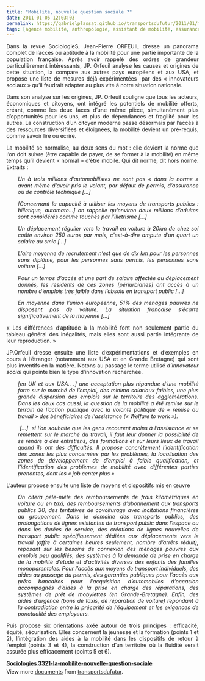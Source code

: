 ```yaml
---
title: "Mobilité, nouvelle question sociale ?"
date: 2011-01-05 12:03:03
permalink: https://gabrielplassat.github.io/transportsdufutur/2011/01/mobilite-nouvelle-question-sociale.html
tags: [agence mobilité, anthropologie, assistant de mobilité, assurance, citoyen, collectivité, commuter, covoiturage, maison de la mobilité, Précarité]
---
```


<p style="text-align: justify">Dans la revue SociologieS, Jean-Pierre ORFEUIL dresse un panorama complet de l’accès ou aptitude à la mobilité pour une partie importante de la population française. Après avoir rappelé des ordres de grandeur particulièrement intéressants, JP. Orfeuil analyse les causes et origines de cette situation, la compare aux autres pays européens et aux USA, et propose une liste de mesures déjà expérimentées  par des « innovateurs sociaux » qu’il faudrait adapter au plus vite à notre situation nationale.</p> <p style="text-align: justify">Dans son analyse sur les origines, JP. Orfeuil souligne que tous les acteurs, économiques et citoyens, ont intégré les potentiels de mobilité offerts, créant, comme les deux faces d’une même pièce, simultanément plus d’opportunités pour les uns, et plus de dépendances et fragilité pour les autres. La construction d’un citoyen moderne passe désormais par l’accès à des ressources diversifiées et éloignées, la mobilité devient un pré-requis, comme savoir lire ou écrire. </p>  <!--more-->   <p style="text-align: justify">La mobilité se normalise, au deux sens du mot : elle devient la norme que l’on doit suivre (être capable de payer, de se former à la mobilité) en même temps qu’il devient « normal » d’être mobile. Qui dit norme, dit hors norme. Extraits :</p> <p style="text-align: justify;padding-left: 30px"><em>Un à trois millions d’automobilistes ne sont pas « dans la norme » avant même d’avoir pris le volant, par défaut de permis, d’assurance ou de contrôle technique […]</em></p> <p style="text-align: justify;padding-left: 30px"><em>[Concernant la capacité à utiliser les moyens de transports publics : billetique, automate…] on rappelle qu’environ deux millions d’adultes sont considérés comme touchés par l’illetrisme […]</em></p> <p style="text-align: justify;padding-left: 30px"><em>Un déplacement régulier vers le travail en voiture à 20km de chez soi coûte environ 250 euros par mois, c'est-à-dire ampute d’un quart un salaire au smic […]</em></p> <p style="text-align: justify;padding-left: 30px"><em>L’aire moyenne de recrutement n’est que de dix km pour les personnes sans diplôme, pour les personnes sans permis, les personnes sans voiture […]</em></p> <p style="text-align: justify;padding-left: 30px"><em>Pour un temps d’accès et une part de salaire affectée au déplacement donnés, les résidents de ces zones [périurbianes] ont accès à un nombre d’emplois très faible dans l’absolu en transport public […]</em></p> <p style="text-align: justify;padding-left: 30px"><em>En moyenne dans l’union européenne, 51% des ménages pauvres ne disposent pas de voiture. La situation française s’écarte significativement de la moyenne […]</em></p> <p style="text-align: justify">« Les différences d’aptitude à la mobilité font non seulement partie du tableau général des inégalités, mais elles sont aussi partie intégrante de leur reproduction. »</p> <p style="text-align: justify">JP.Orfeuil dresse ensuite une liste d’expérimentations et d’exemples en cours à l’étranger (notamment aux USA et en Grande Bretagne) qui sont plus inventifs en la matière. Notons au passage le terme utilisé <em>d’innovateur social</em> qui pointe bien le type d’innovation recherchée.</p> <p style="text-align: justify;padding-left: 30px"><em>[en UK et aux USA.. .] une acceptation plus répandue d’une mobilité forte sur le marché de l’emploi, des minima salariaux faibles, une plus grande dispersion des emplois sur le territoire des agglomérations. Dans les deux cas aussi, la question de la mobilité a été remise sur le terrain de l’action publique avec la volonté politique de « remise au travail » des bénéficiaires de l’assistance (« Welfare to work »).</em></p> <p style="text-align: justify;padding-left: 30px"><em> […]  si l’on souhaite que les gens recourent moins à l’assistance et se remettent sur le marché du travail, il faut leur donner la possibilité de se rendre à des entretiens, des formations et sur leurs lieux de travail quand ils ont des difficultés. Il propose concrètement l’identification des zones les plus concernées par les problèmes, la localisation des zones de développement de d’emploi à faible qualification, et l’identification des problèmes de mobilité avec différentes parties prenantes, dont les « job center plus »</em></p> <p style="text-align: justify">L’auteur propose ensuite une liste de moyens et dispositifs mis en œuvre</p> <p style="text-align: justify;padding-left: 30px"><em>On citera pêle-mêle des remboursements de frais kilométriques en voiture ou en taxi, des remboursements d’abonnement aux transports publics 30, des tentatives de covoiturage avec incitations financières au groupement. Dans le domaine des transports publics, des prolongations de lignes existantes de transport public dans l’espace ou dans les durées de service, des créations de lignes nouvelles de transport public spécifiquement dédiées aux déplacements vers le travail (offre à certaines heures seulement, nombre d’arrêts réduit), reposant sur les besoins de connexion des ménages pauvres aux emplois peu qualifiés, des systèmes à la demande de prise en charge de la mobilité d’étude et d’activités diverses des enfants des familles monoparentales. Pour l’accès aux moyens de transport individuels, des aides au passage du permis, des garanties publiques pour l’accès aux prêts bancaires pour l’acquisition d’automobiles d’occasion accompagnés d’aides à la prise en charge des réparations, des systèmes de prêt de mobylettes (en Grande-Bretagne). Enfin, des aides d’urgence (bons de taxis, de réparation de voiture) répondant à la contradiction entre la précarité de l’équipement et les exigences de ponctualité des employeurs.</em></p> <p style="text-align: justify">Puis propose six orientations axée autour de trois principes : efficacité, équité, sécurisation. Elles concernent la jeunesse et la formation (points 1 et 2), l’intégration des aides à la mobilité dans les dispositifs de retour à l’emploi (points 3 et 4), la construction d’un territoire où la fluidité serait assurée plus efficacement (points 5 et 6).</p> <div id="__ss_6455185" style="width: 477px"><strong style="margin: 12px 0 4px"><a href="http://www.slideshare.net/transportsdufutur/sociologies-3321lamobilitenouvellequestionsociale" title="Sociologies 3321-la-mobilite-nouvelle-question-sociale">Sociologies 3321-la-mobilite-nouvelle-question-sociale</a></strong>        <div style="padding: 5px 0 12px">View more <a href="http://www.slideshare.net/">documents</a> from <a href="http://www.slideshare.net/transportsdufutur">transportsdufutur</a>.</div> </div>
